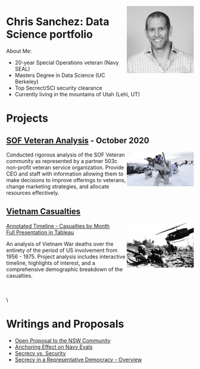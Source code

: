 <p align="right">
  <img align="right" src="/images/Profile_pic.jpg" width="180" title="Profile">
</p>  

# Chris Sanchez: Data Science portfolio

About Me:
- 20-year Special Operations veteran (Navy SEAL)
- Masters Degree in Data Science (UC Berkeley)
- Top Secrect/SCI security clearance
- Currently living in the mountains of Utah (Lehi, UT)


# Projects  

## [SOF Veteran Analysis](https://github.com/americanthinker/SOF_Veteran_Analysis) - October 2020
<p align="right">
  <img align="right" src="/images/NavySEALs.png" width="180" title="Profile">
</p> 
Conducted rigorous analysis of the SOF Veteran community as represented by a partner 503c non-profit veteran service organization. Provide CEO and staff with information allowing them to make decisions to improve offerings to veterans, change marketing strategies, and allocate resources effectively.  
<br />

## [Vietnam Casualties](https://people.ischool.berkeley.edu/~chris.sanchez/viet.html)
<p align="right">
  <img align="right" src="/images/ia_drang.png" height="120" width="180" title="Profile">
</p>  

[Annotated Timeline - Casualties by Month](https://people.ischool.berkeley.edu/~chris.sanchez/viet.html)  
[Full Presentation in Tableau](https://americanthinker.github.io/vietnam_war_project.github.io/#/start-slide)

An analysis of Vietnam War deaths over the entirety of the period of US involvement from 1956 - 1975.  Project analysis includes interactive timeline, highlights of interest, and a comprehensive demographic breakdown of the casualties. 
<br />

\
\
\

# Writings and Proposals
- [Open Proposal to the NSW Community](https://drive.google.com/file/d/1Cq8HJYmnpNkTJRJ8PsgGOQFXk00aw1pO/view?usp=sharing)  
- [Anchoring Effect on Navy Evals](https://drive.google.com/file/d/1KCpFlz9bISbxwB9HvU66mFRFxbZaJbHL/view?usp=sharing)  
- [Secrecy vs. Security](https://github.com/americanthinker/americanthinker.github.io/blob/master/writings/Secrecy-vs-Security.md)
- [Secrecy in a Representative Democracy - Overview](https://drive.google.com/file/d/1MDuJe5MJBqpp_GGpc-dvwEOo7ugAIl6K/view?usp=sharing)


<br />
<br />
<br />

